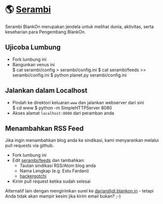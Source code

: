 # 🌎 [Serambi](http://serambi.blankonlinux.or.id)

Serambi BlankOn merupakan jendela untuk melihat dunia, aktivitas, serta keseharian para Pengembang BlankOn.

## Ujicoba Lumbung
* Fork lumbung ini
* Bangunkan venus ini  
    $ cat serambi/config > serambi/config.ini
    $ cat serambi/feeds >> serambi/config.ini
    $ python planet.py serambi/config.ini

## Jalankan dalam Localhost
* Pindah ke direktori keluaran `www` dan jalankan webserver dari sini  
    $ cd www
    $ python -m SimpleHTTPServer 8080
* Akses alamat `localhost:8080` dari peramban anda

## Menambahkan RSS Feed
Jika ingin menambahkan blog anda ke sindikasi, kami menyarankan melalui pull requests via github. 

* Fork lumbung ini
* Edit [serambi/feeds](https://github.com/blankon/serambi/blob/master/serambi/feeds) dan tambahkan:
  * Tautan sindikasi RSS/Atom blog anda
  * Nama Lengkap (e.g. Estu Fardani)
  * [hackergotchi](https://en.wikipedia.org/wiki/Hackergotchi)
* Kirim pull request ketika sudah selesai

Alternatif lain dengan mengirimkan surel ke darian@di.blankon.in - tetapi Anda tidak akan mampir kesini jika kirim email bukan? ;-)
